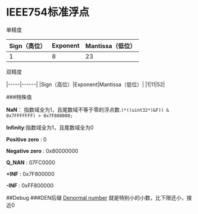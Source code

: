 # IEEE754标准浮点

单精度
<table style="border-collapse:collapse;"><thead><tr><th>Sign（高位）</th><th>Exponent</th><th>Mantissa（低位）</th></tr></thead><tbody><tr><td>1</td><td>8</td><td>23</td></tr></tbody></table>

双精度

|-----|------|
|Sign（高位）|Exponent|Mantissa（低位）|
|1|11|52|


###特殊值

**NaN**： 指数域全为1，且尾数域不等于零的浮点数.``(*((uint32*)&F)) & 0x7FFFFFFF) > 0x7F800000;``

**Infinity**:指数域全为1，且尾数域全为0

**Positive zero** : 0

**Negative zero** : 0x80000000

**Q_NAN** : 07FC0000

**+INF** :  0x7F800000

**-INF** : 0xFF800000

##Debug
###DEN后缀
[Denormal number](https://en.wikipedia.org/wiki/Denormal_number)
就是特别小的小数，比下限还小，接近0  
